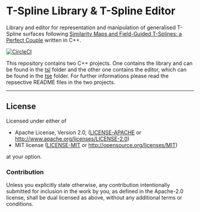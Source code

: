 # T-Spline Library & T-Spline Editor
Library and editor for representation and manipulation of generalised T-Spline surfaces following [Similarity Maps and Field-Guided T-Splines: a Perfect Couple](https://doi.org/10.1145/3072959.3073647) written in C++.

[![CircleCI](https://circleci.com/gh/jovobe/tsl.svg?style=svg)](https://circleci.com/gh/jovobe/tsl)

This repository contains two C++ projects. One contains the library and can be found in the [tsl](tsl) folder and the other one contains the editor, which can be found in the [tse](tse) folder. For further informations please read the repsective README files in the two projects.

---

## License
Licensed under either of

 * Apache License, Version 2.0, ([LICENSE-APACHE](LICENSE-APACHE) or http://www.apache.org/licenses/LICENSE-2.0)
 * MIT license ([LICENSE-MIT](LICENSE-MIT) or http://opensource.org/licenses/MIT)

at your option.

### Contribution
Unless you explicitly state otherwise, any contribution intentionally submitted
for inclusion in the work by you, as defined in the Apache-2.0 license, shall
be dual licensed as above, without any additional terms or conditions.
